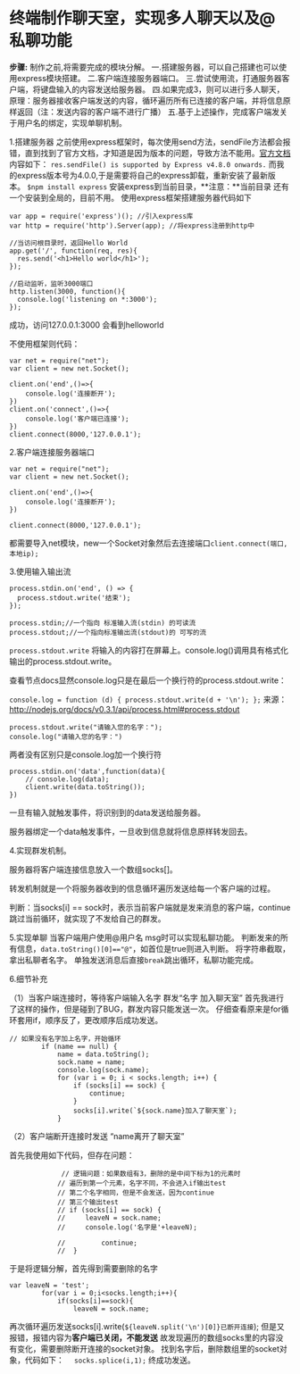 # 终端制作聊天室，实现多人聊天以及@私聊功能

**步骤:**
		制作之前,将需要完成的模块分解。
		一.搭建服务器，可以自己搭建也可以使用express模块搭建。
		二.客户端连接服务器端口。
		三.尝试使用流，打通服务器客户端，将键盘输入的内容发送给服务器。
		四.如果完成3，则可以进行多人聊天，原理：服务器接收客户端发送的内容，循环遍历所有已连接的客户端，并将信息原样返回（注：发送内容的客户端不进行广播）
		五.基于上述操作，完成客户端发关于用户名的绑定，实现单聊机制。

1.搭建服务器
之前使用express框架时，每次使用send方法，sendFile方法都会报错，直到找到了官方文档，才知道是因为版本的问题，导致方法不能用。[官方文档][1]内容如下：
`res.sendFile() is supported by Express v4.8.0 onwards.`
而我的express版本号为4.0.0,于是需要将自己的express卸载，重新安装了最新版本。
`$npm install express`
安装express到当前目录，**注意：**当前目录
还有一个安装到全局的，目前不用。
使用express框架搭建服务器代码如下
```
var app = require('express')(); //引入express库
var http = require('http').Server(app); //将express注册到http中

//当访问根目录时，返回Hello World
app.get('/', function(req, res){
  res.send('<h1>Hello world</h1>');
});

//启动监听，监听3000端口
http.listen(3000, function(){
  console.log('listening on *:3000');
});
```
成功，访问127.0.0.1:3000 会看到helloworld

不使用框架则代码：
```
var net = require("net");
var client = new net.Socket();

client.on('end',()=>{
    console.log('连接断开');
})
client.on('connect',()=>{
    console.log('客户端已连接');
})
client.connect(8000,'127.0.0.1');
```

2.客户端连接服务器端口
```
var net = require("net");
var client = new net.Socket();

client.on('end',()=>{
    console.log('连接断开');
})

client.connect(8000,'127.0.0.1');
```
都需要导入net模块，new一个Socket对象然后去连接端口`client.connect(端口,本地ip);`

3.使用输入输出流
```
process.stdin.on('end', () => {
  process.stdout.write('结束');
});
```

```
process.stdin;//一个指向 标准输入流(stdin) 的可读流
process.stdout;//一个指向标准输出流(stdout)的 可写的流
```
`process.stdout.write` 
将输入的内容打在屏幕上。console.log()调用具有格式化输出的process.stdout.write。

查看节点docs显然console.log只是在最后一个换行符的process.stdout.write：

` console.log = function (d) { process.stdout.write(d + '\n'); }; `
来源：http://nodejs.org/docs/v0.3.1/api/process.html#process.stdout

```
process.stdout.write("请输入您的名字：");
console.log("请输入您的名字：")
```
两者没有区别只是console.log加一个换行符
```
process.stdin.on('data',function(data){
    // console.log(data);
    client.write(data.toString());
})
```
一旦有输入就触发事件，将识别到的data发送给服务器。

服务器绑定一个data触发事件，一旦收到信息就将信息原样转发回去。

4.实现群发机制。

服务器将客户端连接信息放入一个数组socks[]。

转发机制就是一个将服务器收到的信息循环遍历发送给每一个客户端的过程。

判断：当socks[i] == sock时，表示当前客户端就是发来消息的客户端，continue跳过当前循环，就实现了不发给自己的群发。

5.实现单聊
当客户端用户使用@用户名 msg时可以实现私聊功能。
判断发来的所有信息，`data.toString()[0]=="@"`，如首位是true则进入判断。
将字符串截取，拿出私聊者名字。
单独发送消息后直接`break`跳出循环，私聊功能完成。

6.细节补充

（1）当客户端连接时，等待客户端输入名字 
群发“名字 加入聊天室” 
首先我进行了这样的操作，但是碰到了BUG，群发内容只能发送一次。
仔细查看原来是for循环套用if，顺序反了，更改顺序后成功发送。
```
// 如果没有名字加上名字，开始循环 
        if (name == null) {
            name = data.toString();
            sock.name = name;
            console.log(sock.name);
            for (var i = 0; i < socks.length; i++) {
                if (socks[i] == sock) {
                    continue;
                }
                socks[i].write(`${sock.name}加入了聊天室`);
            }
```

（2）客户端断开连接时发送 “name离开了聊天室”

首先我使用如下代码，但存在问题：
```
             // 逻辑问题：如果数组有3，删除的是中间下标为1的元素时
            // 遍历到第一个元素，名字不同，不会进入if输出test
            // 第二个名字相同，但是不会发送，因为continue
            // 第三个输出test
            // if (socks[i] == sock) {
            //     leaveN = sock.name;
            //     console.log('名字是'+leaveN);
            
            //         continue;
            //  }
```
于是将逻辑分解，首先得到需要删除的名字
```
var leaveN = 'test';
        for(var i = 0;i<socks.length;i++){
            if(socks[i]==sock){
                leaveN = sock.name;
```

再次循环遍历发送socks[i].write(`${leaveN.split('\n')[0]}已断开连接`);
但是又报错，报错内容为**客户端已关闭，不能发送**
故发现遍历的数组socks里的内容没有变化，需要删除断开连接的socket对象。
找到名字后，删除数组里的socket对象，代码如下：
`  socks.splice(i,1);`
终成功发送。

[1]:http://www.expressjs.com.cn/4x/api.html
